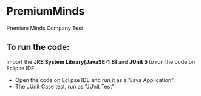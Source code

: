 # PremiumMinds
  
  Premium Minds Company Test

## To run the code:

Import the **JRE System Library[JavaSE-1.8]** and **JUnit 5** to run the code on Eclipse IDE.

* Open the code on Eclipse IDE and run it as a "Java Application".
* The JUnit Case test, run as "JUnit Test"



